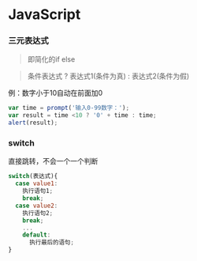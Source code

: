 # JavaScript
### 三元表达式
> 即简化的if else

> 条件表达式 ? 表达式1(条件为真) : 表达式2(条件为假)

例：数字小于10自动在前面加0
```js
var time = prompt('输入0-99数字：');
var result = time <10 ? '0' + time : time;
alert(result);
```

### switch
直接跳转，不会一个一个判断
```js
switch(表达式){
  case value1:
    执行语句1;
    break;
  case value2:
    执行语句2;
    break;
    ...
    default:
      执行最后的语句;
}
```
